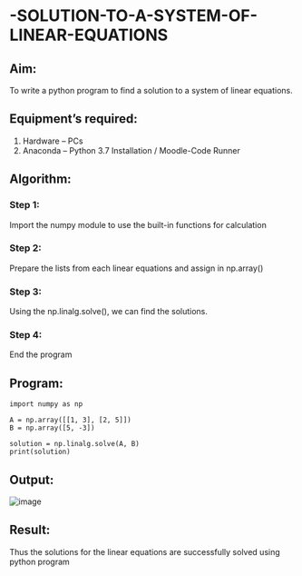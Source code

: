 # -SOLUTION-TO-A-SYSTEM-OF-LINEAR-EQUATIONS
## Aim:
To write a python program to find a solution to a system of linear equations.
## Equipment’s required:
1. 	Hardware – PCs
2. 	Anaconda – Python 3.7 Installation / Moodle-Code Runner
## Algorithm:
### Step 1: 
Import the numpy module to use the built-in functions for calculation
### Step 2: 
Prepare the lists from each linear equations and assign in np.array()
### Step 3: 
Using the np.linalg.solve(), we can find the solutions.
### Step 4: 
End the program
## Program:
```
import numpy as np

A = np.array([[1, 3], [2, 5]])
B = np.array([5, -3])

solution = np.linalg.solve(A, B)
print(solution)
```
## Output:
![image](https://github.com/user-attachments/assets/5193c483-133b-494c-abe8-ebe0bcd614a0)

## Result: 
Thus the solutions for the linear equations are successfully solved using python program
